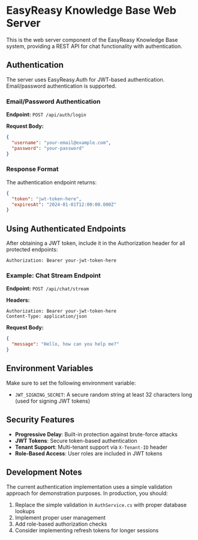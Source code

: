 # EasyReasy Knowledge Base Web Server

This is the web server component of the EasyReasy Knowledge Base system, providing a REST API for chat functionality with authentication.

## Authentication

The server uses EasyReasy.Auth for JWT-based authentication. Email/password authentication is supported.

### Email/Password Authentication
**Endpoint:** `POST /api/auth/login`

**Request Body:**
```json
{
  "username": "your-email@example.com",
  "password": "your-password"
}
```

### Response Format
The authentication endpoint returns:
```json
{
  "token": "jwt-token-here",
  "expiresAt": "2024-01-01T12:00:00.000Z"
}
```

## Using Authenticated Endpoints

After obtaining a JWT token, include it in the Authorization header for all protected endpoints:

```
Authorization: Bearer your-jwt-token-here
```

### Example: Chat Stream Endpoint
**Endpoint:** `POST /api/chat/stream`

**Headers:**
```
Authorization: Bearer your-jwt-token-here
Content-Type: application/json
```

**Request Body:**
```json
{
  "message": "Hello, how can you help me?"
}
```

## Environment Variables

Make sure to set the following environment variable:

- `JWT_SIGNING_SECRET`: A secure random string at least 32 characters long (used for signing JWT tokens)

## Security Features

- **Progressive Delay**: Built-in protection against brute-force attacks
- **JWT Tokens**: Secure token-based authentication
- **Tenant Support**: Multi-tenant support via `X-Tenant-ID` header
- **Role-Based Access**: User roles are included in JWT tokens

## Development Notes

The current authentication implementation uses a simple validation approach for demonstration purposes. In production, you should:

1. Replace the simple validation in `AuthService.cs` with proper database lookups
2. Implement proper user management
3. Add role-based authorization checks
4. Consider implementing refresh tokens for longer sessions
